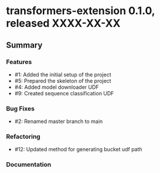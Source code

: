 # transformers-extension 0.1.0, released XXXX-XX-XX


## Summary


### Features

  - #1: Added the initial setup of the project
  - #5: Prepared the skeleton of the project
  - #4: Added model downloader UDF 
  - #9: Created sequence classification UDF
  
### Bug Fixes

  - #2: Renamed master branch to main

### Refactoring

 - #12: Updated method for generating bucket udf path

### Documentation

  